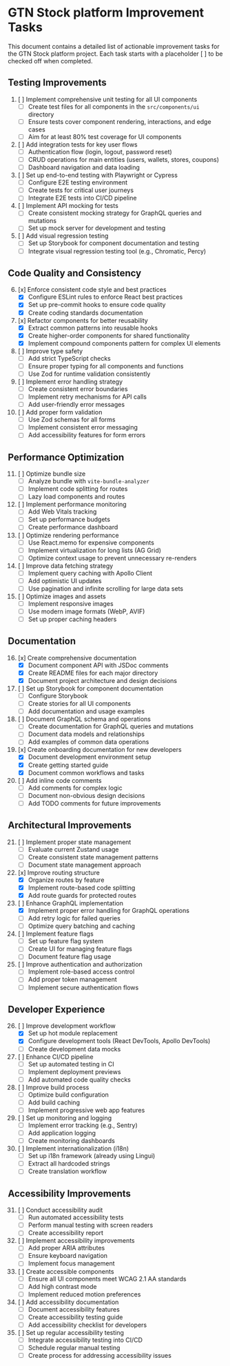# GTN Stock platform Improvement Tasks

This document contains a detailed list of actionable improvement tasks for the GTN Stock platform project. Each task starts with a placeholder [ ] to be checked off when completed.

## Testing Improvements

1. [ ] Implement comprehensive unit testing for all UI components
   - [ ] Create test files for all components in the `src/components/ui` directory
   - [ ] Ensure tests cover component rendering, interactions, and edge cases
   - [ ] Aim for at least 80% test coverage for UI components

2. [ ] Add integration tests for key user flows
   - [ ] Authentication flow (login, logout, password reset)
   - [ ] CRUD operations for main entities (users, wallets, stores, coupons)
   - [ ] Dashboard navigation and data loading

3. [ ] Set up end-to-end testing with Playwright or Cypress
   - [ ] Configure E2E testing environment
   - [ ] Create tests for critical user journeys
   - [ ] Integrate E2E tests into CI/CD pipeline

4. [ ] Implement API mocking for tests
   - [ ] Create consistent mocking strategy for GraphQL queries and mutations
   - [ ] Set up mock server for development and testing

5. [ ] Add visual regression testing
   - [ ] Set up Storybook for component documentation and testing
   - [ ] Integrate visual regression testing tool (e.g., Chromatic, Percy)

## Code Quality and Consistency

6. [x] Enforce consistent code style and best practices
   - [x] Configure ESLint rules to enforce React best practices
   - [x] Set up pre-commit hooks to ensure code quality
   - [x] Create coding standards documentation

7. [x] Refactor components for better reusability
   - [x] Extract common patterns into reusable hooks
   - [x] Create higher-order components for shared functionality
   - [x] Implement compound components pattern for complex UI elements

8. [ ] Improve type safety
   - [ ] Add strict TypeScript checks
   - [ ] Ensure proper typing for all components and functions
   - [ ] Use Zod for runtime validation consistently

9. [ ] Implement error handling strategy
   - [ ] Create consistent error boundaries
   - [ ] Implement retry mechanisms for API calls
   - [ ] Add user-friendly error messages

10. [ ] Add proper form validation
    - [ ] Use Zod schemas for all forms
    - [ ] Implement consistent error messaging
    - [ ] Add accessibility features for form errors

## Performance Optimization

11. [ ] Optimize bundle size
    - [ ] Analyze bundle with `vite-bundle-analyzer`
    - [ ] Implement code splitting for routes
    - [ ] Lazy load components and routes

12. [ ] Implement performance monitoring
    - [ ] Add Web Vitals tracking
    - [ ] Set up performance budgets
    - [ ] Create performance dashboard

13. [ ] Optimize rendering performance
    - [ ] Use React.memo for expensive components
    - [ ] Implement virtualization for long lists (AG Grid)
    - [ ] Optimize context usage to prevent unnecessary re-renders

14. [ ] Improve data fetching strategy
    - [ ] Implement query caching with Apollo Client
    - [ ] Add optimistic UI updates
    - [ ] Use pagination and infinite scrolling for large data sets

15. [ ] Optimize images and assets
    - [ ] Implement responsive images
    - [ ] Use modern image formats (WebP, AVIF)
    - [ ] Set up proper caching headers

## Documentation

16. [x] Create comprehensive documentation
    - [x] Document component API with JSDoc comments
    - [x] Create README files for each major directory
    - [x] Document project architecture and design decisions

17. [ ] Set up Storybook for component documentation
    - [ ] Configure Storybook
    - [ ] Create stories for all UI components
    - [ ] Add documentation and usage examples

18. [ ] Document GraphQL schema and operations
    - [ ] Create documentation for GraphQL queries and mutations
    - [ ] Document data models and relationships
    - [ ] Add examples of common data operations

19. [x] Create onboarding documentation for new developers
    - [x] Document development environment setup
    - [x] Create getting started guide
    - [x] Document common workflows and tasks

20. [ ] Add inline code comments
    - [ ] Add comments for complex logic
    - [ ] Document non-obvious design decisions
    - [ ] Add TODO comments for future improvements

## Architectural Improvements

21. [ ] Implement proper state management
    - [ ] Evaluate current Zustand usage
    - [ ] Create consistent state management patterns
    - [ ] Document state management approach

22. [x] Improve routing structure
    - [x] Organize routes by feature
    - [x] Implement route-based code splitting
    - [x] Add route guards for protected routes

23. [ ] Enhance GraphQL implementation
    - [x] Implement proper error handling for GraphQL operations
    - [ ] Add retry logic for failed queries
    - [ ] Optimize query batching and caching

24. [ ] Implement feature flags
    - [ ] Set up feature flag system
    - [ ] Create UI for managing feature flags
    - [ ] Document feature flag usage

25. [ ] Improve authentication and authorization
    - [ ] Implement role-based access control
    - [ ] Add proper token management
    - [ ] Implement secure authentication flows

## Developer Experience

26. [ ] Improve development workflow
    - [x] Set up hot module replacement
    - [x] Configure development tools (React DevTools, Apollo DevTools)
    - [ ] Create development data mocks

27. [ ] Enhance CI/CD pipeline
    - [ ] Set up automated testing in CI
    - [ ] Implement deployment previews
    - [ ] Add automated code quality checks

28. [ ] Improve build process
    - [ ] Optimize build configuration
    - [ ] Add build caching
    - [ ] Implement progressive web app features

29. [ ] Set up monitoring and logging
    - [ ] Implement error tracking (e.g., Sentry)
    - [ ] Add application logging
    - [ ] Create monitoring dashboards

30. [ ] Implement internationalization (i18n)
    - [ ] Set up i18n framework (already using Lingui)
    - [ ] Extract all hardcoded strings
    - [ ] Create translation workflow

## Accessibility Improvements

31. [ ] Conduct accessibility audit
    - [ ] Run automated accessibility tests
    - [ ] Perform manual testing with screen readers
    - [ ] Create accessibility report

32. [ ] Implement accessibility improvements
    - [ ] Add proper ARIA attributes
    - [ ] Ensure keyboard navigation
    - [ ] Implement focus management

33. [ ] Create accessible components
    - [ ] Ensure all UI components meet WCAG 2.1 AA standards
    - [ ] Add high contrast mode
    - [ ] Implement reduced motion preferences

34. [ ] Add accessibility documentation
    - [ ] Document accessibility features
    - [ ] Create accessibility testing guide
    - [ ] Add accessibility checklist for developers

35. [ ] Set up regular accessibility testing
    - [ ] Integrate accessibility testing into CI/CD
    - [ ] Schedule regular manual testing
    - [ ] Create process for addressing accessibility issues
